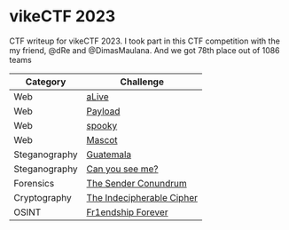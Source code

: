 # vikeCTF 2023
CTF writeup for vikeCTF 2023. I took part in this CTF competition with the my friend, @dRe and @DimasMaulana. And we got 78th place out of 1086 teams

| Category | Challenge |
| --- | --- |
| Web | [aLive](/VishwaCTF%202023/aLive/)
| Web | [Payload](/VishwaCTF%202023/Payload/)
| Web | [spooky](/VishwaCTF%202023/spooky/)
| Web | [Mascot](/VishwaCTF%202023/Mascot/)
| Steganography | [Guatemala](/VishwaCTF%202023/Guatemala/)
| Steganography | [Can you see me?](/VishwaCTF%202023/Can%20you%20see%20me/)
| Forensics | [The Sender Conundrum](/VishwaCTF%202023/The%20Sender%20Conundrum/)
| Cryptography | [The Indecipherable Cipher](/VishwaCTF%202023/The%20Indecipherable%20Cipher/)
| OSINT | [Fr1endship Forever](/VishwaCTF%202023/Fr1endship%20Forever/)